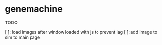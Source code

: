 # genemachine
 
TODO

[ ]: load images after window loaded with js to prevent lag
[ ]: add image to sim to main page
